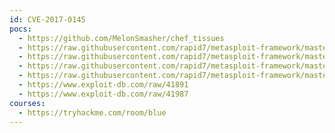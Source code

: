 ```yaml
---
id: CVE-2017-0145
pocs:
  - https://github.com/MelonSmasher/chef_tissues
  - https://raw.githubusercontent.com/rapid7/metasploit-framework/master/modules/auxiliary/scanner/smb/smb_ms17_010.rb
  - https://raw.githubusercontent.com/rapid7/metasploit-framework/master/modules/exploits/windows/smb/ms17_010_eternalblue.rb
  - https://raw.githubusercontent.com/rapid7/metasploit-framework/master/modules/exploits/windows/smb/ms17_010_eternalblue_win8.py
  - https://raw.githubusercontent.com/rapid7/metasploit-framework/master/modules/exploits/windows/smb/smb_doublepulsar_rce.rb
  - https://www.exploit-db.com/raw/41891
  - https://www.exploit-db.com/raw/41987
courses:
  - https://tryhackme.com/room/blue
---
```

